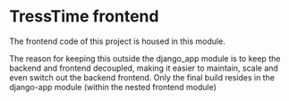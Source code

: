 # TressTime frontend

The frontend code of this project is housed in this module. 

The reason for keeping this outside the django_app module is to keep the backend and frontend decoupled, 
making it easier to maintain, scale and even switch out the backend frontend. Only the final build resides in the 
django-app module (within the nested frontend module)   